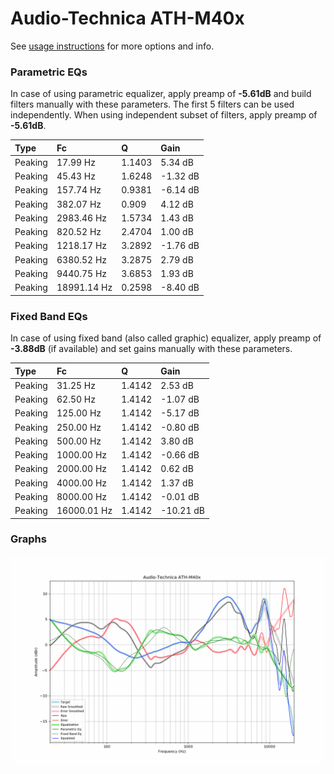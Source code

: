 # Audio-Technica ATH-M40x
See [usage instructions](https://github.com/jaakkopasanen/AutoEq#usage) for more options and info.

### Parametric EQs
In case of using parametric equalizer, apply preamp of **-5.61dB** and build filters manually
with these parameters. The first 5 filters can be used independently.
When using independent subset of filters, apply preamp of **-5.61dB**.

| Type    | Fc          |      Q | Gain     |
|:--------|:------------|:-------|:---------|
| Peaking | 17.99 Hz    | 1.1403 | 5.34 dB  |
| Peaking | 45.43 Hz    | 1.6248 | -1.32 dB |
| Peaking | 157.74 Hz   | 0.9381 | -6.14 dB |
| Peaking | 382.07 Hz   | 0.909  | 4.12 dB  |
| Peaking | 2983.46 Hz  | 1.5734 | 1.43 dB  |
| Peaking | 820.52 Hz   | 2.4704 | 1.00 dB  |
| Peaking | 1218.17 Hz  | 3.2892 | -1.76 dB |
| Peaking | 6380.52 Hz  | 3.2875 | 2.79 dB  |
| Peaking | 9440.75 Hz  | 3.6853 | 1.93 dB  |
| Peaking | 18991.14 Hz | 0.2598 | -8.40 dB |

### Fixed Band EQs
In case of using fixed band (also called graphic) equalizer, apply preamp of **-3.88dB**
(if available) and set gains manually with these parameters.

| Type    | Fc          |      Q | Gain      |
|:--------|:------------|:-------|:----------|
| Peaking | 31.25 Hz    | 1.4142 | 2.53 dB   |
| Peaking | 62.50 Hz    | 1.4142 | -1.07 dB  |
| Peaking | 125.00 Hz   | 1.4142 | -5.17 dB  |
| Peaking | 250.00 Hz   | 1.4142 | -0.80 dB  |
| Peaking | 500.00 Hz   | 1.4142 | 3.80 dB   |
| Peaking | 1000.00 Hz  | 1.4142 | -0.66 dB  |
| Peaking | 2000.00 Hz  | 1.4142 | 0.62 dB   |
| Peaking | 4000.00 Hz  | 1.4142 | 1.37 dB   |
| Peaking | 8000.00 Hz  | 1.4142 | -0.01 dB  |
| Peaking | 16000.01 Hz | 1.4142 | -10.21 dB |

### Graphs
![](./Audio-Technica%20ATH-M40x.png)